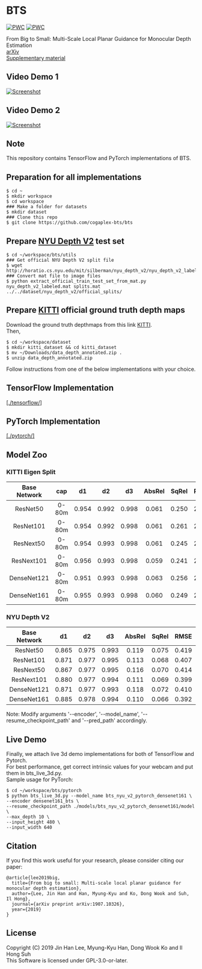 # BTS
[![PWC](https://img.shields.io/endpoint.svg?url=https://paperswithcode.com/badge/from-big-to-small-multi-scale-local-planar/monocular-depth-estimation-on-kitti-eigen)](https://paperswithcode.com/sota/monocular-depth-estimation-on-kitti-eigen?p=from-big-to-small-multi-scale-local-planar) 
[![PWC](https://img.shields.io/endpoint.svg?url=https://paperswithcode.com/badge/from-big-to-small-multi-scale-local-planar/monocular-depth-estimation-on-nyu-depth-v2)](https://paperswithcode.com/sota/monocular-depth-estimation-on-nyu-depth-v2?p=from-big-to-small-multi-scale-local-planar)

From Big to Small: Multi-Scale Local Planar Guidance for Monocular Depth Estimation   
[arXiv](https://arxiv.org/abs/1907.10326)  
[Supplementary material](https://arxiv.org/src/1907.10326v4/anc/bts_sm.pdf) 

## Video Demo 1
[![Screenshot](https://img.youtube.com/vi/2fPdZYzx9Cg/maxresdefault.jpg)](https://www.youtube.com/watch?v=2fPdZYzx9Cg)
## Video Demo 2
[![Screenshot](https://img.youtube.com/vi/1J-GSb0fROw/maxresdefault.jpg)](https://www.youtube.com/watch?v=1J-GSb0fROw)

## Note
This repository contains TensorFlow and PyTorch implementations of BTS.
## Preparation for all implementations
```shell
$ cd ~
$ mkdir workspace
$ cd workspace
### Make a folder for datasets
$ mkdir dataset
### Clone this repo
$ git clone https://github.com/cogaplex-bts/bts
```
## Prepare [NYU Depth V2](https://cs.nyu.edu/~silberman/datasets/nyu_depth_v2.html) test set
```shell
$ cd ~/workspace/bts/utils
### Get official NYU Depth V2 split file
$ wget http://horatio.cs.nyu.edu/mit/silberman/nyu_depth_v2/nyu_depth_v2_labeled.mat
### Convert mat file to image files
$ python extract_official_train_test_set_from_mat.py nyu_depth_v2_labeled.mat splits.mat ../../dataset/nyu_depth_v2/official_splits/
```
## Prepare [KITTI](http://www.cvlibs.net/download.php?file=data_depth_annotated.zip) official ground truth depth maps
Download the ground truth depthmaps from this link [KITTI](http://www.cvlibs.net/download.php?file=data_depth_annotated.zip).\
Then,
```
$ cd ~/workspace/dataset
$ mkdir kitti_dataset && cd kitti_dataset
$ mv ~/Downloads/data_depth_annotated.zip .
$ unzip data_depth_annotated.zip
```

Follow instructions from one of the below implementations with your choice.

## TensorFlow Implementation
[[./tensorflow/]](./tensorflow/)
## PyTorch Implementation
[[./pytorch/]](./pytorch/)

## Model Zoo
### KITTI Eigen Split

| Base Network |  cap  |   d1  |   d2  |   d3  | AbsRel | SqRel |  RMSE | RMSElog | SILog | log10 | #Params |          Model Download          |
|:------------:|:-----:|:-----:|:-----:|:-----:|:------:|:-----:|:-----:|:-------:|:-----:|:-----:|:-------:|:--------------------------------:|
| ResNet50     | 0-80m | 0.954 | 0.992 | 0.998 |  0.061 | 0.250 | 2.803 |   0.098 | 9.030 | 0.027 |   49.5M | [bts_eigen_v2_pytorch_resnet50](https://cogaplex-bts.s3.ap-northeast-2.amazonaws.com/bts_eigen_v2_pytorch_resnet50.zip)  |
| ResNet101    | 0-80m | 0.954 | 0.992 | 0.998 |  0.061 | 0.261 | 2.834 |   0.099 | 9.075 | 0.027 |   68.5M | [bts_eigen_v2_pytorch_resnet101](https://cogaplex-bts.s3.ap-northeast-2.amazonaws.com/bts_eigen_v2_pytorch_resnet101.zip) |
| ResNext50    | 0-80m | 0.954 | 0.993 | 0.998 |  0.061 | 0.245 | 2.774 |   0.098 | 9.014 | 0.027 |   49.0M | [bts_eigen_v2_pytorch_resnext50](https://cogaplex-bts.s3.ap-northeast-2.amazonaws.com/bts_eigen_v2_pytorch_resnext50.zip)  |
| ResNext101   | 0-80m | 0.956 | 0.993 | 0.998 |  0.059 | 0.241 | 2.756 |   0.096 | 8.781 | 0.026 |  112.8M | [bts_eigen_v2_pytorch_resnext101](https://cogaplex-bts.s3.ap-northeast-2.amazonaws.com/bts_eigen_v2_pytorch_resnext101.zip)  |
| DenseNet121  | 0-80m | 0.951 | 0.993 | 0.998 |  0.063 | 0.256 | 2.850 |   0.100 | 9.221 | 0.028 |   21.2M | [bts_eigen_v2_pytorch_densenet121](https://cogaplex-bts.s3.ap-northeast-2.amazonaws.com/bts_eigen_v2_pytorch_densenet121.zip) |
| DenseNet161  | 0-80m | 0.955 | 0.993 | 0.998 |  0.060 | 0.249 | 2.798 |   0.096 | 8.933 | 0.027 |   47.0M | [bts_eigen_v2_pytorch_densenet161](https://cogaplex-bts.s3.ap-northeast-2.amazonaws.com/bts_eigen_v2_pytorch_densenet161.zip) |

### NYU Depth V2

| Base Network |   d1  |   d2  |   d3  | AbsRel | SqRel |  RMSE | RMSElog |  SILog | log10 | #Params |         Model Download         |
|:------------:|:-----:|:-----:|:-----:|:------:|:-----:|:-----:|:-------:|:------:|:-----:|:-------:|:------------------------------:|
| ResNet50     | 0.865 | 0.975 | 0.993 |  0.119 | 0.075 | 0.419 |   0.152 | 12.368 | 0.051 |   49.5M | [bts_nyu_v2_pytorch_resnet50](https://cogaplex-bts.s3.ap-northeast-2.amazonaws.com/bts_nyu_v2_pytorch_resnet50.zip) |
| ResNet101    | 0.871 | 0.977 | 0.995 |  0.113 | 0.068 | 0.407 |   0.148 | 11.886 | 0.049 |   68.5M | [bts_nyu_v2_pytorch_resnet101](https://cogaplex-bts.s3.ap-northeast-2.amazonaws.com/bts_nyu_v2_pytorch_resnet101.zip) |
| ResNext50    | 0.867 | 0.977 | 0.995 |  0.116 | 0.070 | 0.414 |   0.150 | 12.186 | 0.050 |   49.0M | [bts_nyu_v2_pytorch_resnext50](https://cogaplex-bts.s3.ap-northeast-2.amazonaws.com/bts_nyu_v2_pytorch_resnext50.zip)  |
| ResNext101   | 0.880 | 0.977 | 0.994 |  0.111 | 0.069 | 0.399 |   0.145 | 11.680 | 0.048 |  112.8M | [bts_nyu_v2_pytorch_resnext101](https://cogaplex-bts.s3.ap-northeast-2.amazonaws.com/bts_nyu_v2_pytorch_resnext101.zip)  |
| DenseNet121  | 0.871 | 0.977 | 0.993 |  0.118 | 0.072 | 0.410 |   0.149 | 12.028 | 0.050 |   21.2M | [bts_nyu_v2_pytorch_densenet121](https://cogaplex-bts.s3.ap-northeast-2.amazonaws.com/bts_nyu_v2_pytorch_densenet121.zip) |
| DenseNet161  | 0.885 | 0.978 | 0.994 |  0.110 | 0.066 | 0.392 |   0.142 | 11.533 | 0.047 |   47.0M | [bts_nyu_v2_pytorch_densenet161](https://cogaplex-bts.s3.ap-northeast-2.amazonaws.com/bts_nyu_v2_pytorch_densenet161.zip) |

Note: Modify arguments '--encoder', '--model_name', '--resume_checkpoint_path' and '--pred_path' accordingly.

## Live Demo
Finally, we attach live 3d demo implementations for both of TensorFlow and Pytorch. \
For best performance, get correct intrinsic values for your webcam and put them in bts_live_3d.py. \
Sample usage for PyTorch:
```
$ cd ~/workspace/bts/pytorch
$ python bts_live_3d.py --model_name bts_nyu_v2_pytorch_densenet161 \
--encoder densenet161_bts \
--resume_checkpoint_path ./models/bts_nyu_v2_pytorch_densenet161/model \
--max_depth 10 \
--input_height 480 \
--input_width 640
```

## Citation
If you find this work useful for your research, please consider citing our paper:
```
@article{lee2019big,
  title={From big to small: Multi-scale local planar guidance for monocular depth estimation},
  author={Lee, Jin Han and Han, Myung-Kyu and Ko, Dong Wook and Suh, Il Hong},
  journal={arXiv preprint arXiv:1907.10326},
  year={2019}
}
```

## License
Copyright (C) 2019 Jin Han Lee, Myung-Kyu Han, Dong Wook Ko and Il Hong Suh \
This Software is licensed under GPL-3.0-or-later.